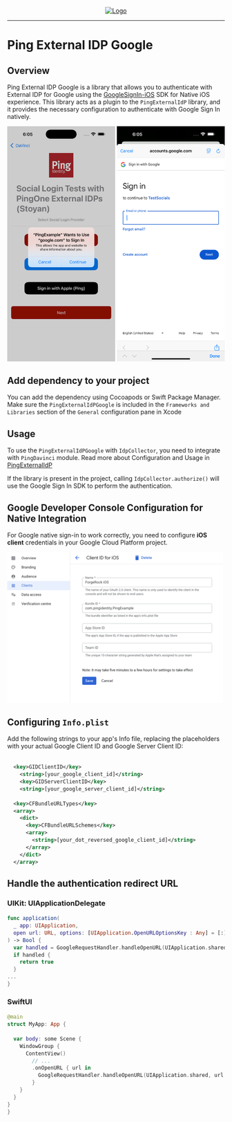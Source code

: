 <p align="center">
  <a href="https://github.com/ForgeRock/ping-android-sdk">
    <img src="https://www.pingidentity.com/content/dam/picr/nav/Ping-Logo-2.svg" alt="Logo">
  </a>
  <hr/>
</p>

# Ping External IDP Google

## Overview

Ping External IDP Google is a library that allows you to authenticate with External IDP for Google using the [GoogleSignIn-iOS](https://github.com/google/GoogleSignIn-iOS) SDK for Native iOS experience.
This library acts as a plugin to the `PingExternalIdP` library, and it provides the necessary configuration to authenticate with Google Sign In natively.

<img src="images/GoogleSignIn-step1.png" width="250"> <img src="images/GoogleSignIn-step2.png" width="250">

## Add dependency to your project

You can add the dependency using Cocoapods or Swift Package Manager.
Make sure the `PingExternalIdPGoogle` is included in the `Frameworks and Libraries` section of the `General` configuration pane in Xcode

## Usage

To use the `PingExternalIdPGoogle` with `IdpCollector`, you need to integrate with `PingDavinci` module.
Read more about Configuration and Usage in [PingExternalIdP](/ExternalIdP/README.md)

If the library is present in the project, calling `IdpCollector.authorize()` will use the Google Sign In SDK to perform the authentication.

## Google Developer Console Configuration for Native Integration

For Google native sign-in to work correctly, you need to configure **iOS client** credentials in your Google Cloud Platform project.

<img src="images/GoogleClient-iOS.png" width="500">

## Configuring `Info.plist`

Add the following strings to your app's Info file, replacing the placeholders with your
actual Google Client ID and Google Server Client ID:

```xml

  <key>GIDClientID</key>
	<string>[your_google_client_id]</string>
	<key>GIDServerClientID</key>
	<string>[your_google_server_client_id]</string>

  <key>CFBundleURLTypes</key>
  <array>
    <dict>
      <key>CFBundleURLSchemes</key>
      <array>
        <string>[your_dot_reversed_google_client_id]</string>
      </array>
    </dict>
  </array>

```

## Handle the authentication redirect URL

### UIKit: UIApplicationDelegate

```swift
func application(
  _ app: UIApplication,
  open url: URL, options: [UIApplication.OpenURLOptionsKey : Any] = [:]
) -> Bool {
  var handled = GoogleRequestHandler.handleOpenURL(UIApplication.shared, url: url, options: nil)
  if handled {
    return true
  }
...
}
```

### SwiftUI

```swift
@main
struct MyApp: App {

  var body: some Scene {
    WindowGroup {
      ContentView()
        // ...
        .onOpenURL { url in
          GoogleRequestHandler.handleOpenURL(UIApplication.shared, url: url, options: nil)
        }
    }
  }
}
}
```
